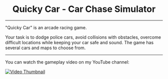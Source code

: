 <h1 align="center">
  Quicky Car - Car Chase Simulator
</h1> 

---

  "Quicky Car" is an arcade racing game.</p>
   Your task is to dodge police cars, avoid collisions with obstacles, overcome difficult locations while keeping your car safe and sound. The game has several cars and maps to choose from.

---

You can watch the gameplay video on my YouTube channel:

<a href="https://www.youtube.com/watch?v=MYC0Vytq8jA" target="_blank">
  <img src="https://img.youtube.com/vi/MYC0Vytq8jA/0.jpg" alt="Video Thumbnail">
</a>
